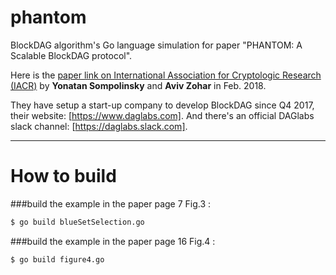# phantom
BlockDAG algorithm's Go language simulation for paper "PHANTOM: A Scalable BlockDAG protocol".

Here is the [paper link on International Association for Cryptologic Research (IACR)](https://eprint.iacr.org/2018/104.pdf) by **Yonatan Sompolinsky** and **Aviv Zohar** in Feb. 2018.

They have setup a start-up company to develop BlockDAG since Q4 2017, their website: [https://www.daglabs.com]. And there's an official DAGlabs slack channel: [https://daglabs.slack.com].

---

# How to build

###build the example in the paper page 7 Fig.3 :

```bash
$ go build blueSetSelection.go 
```

###build the example in the paper page 16 Fig.4 :

```bash
$ go build figure4.go
```


